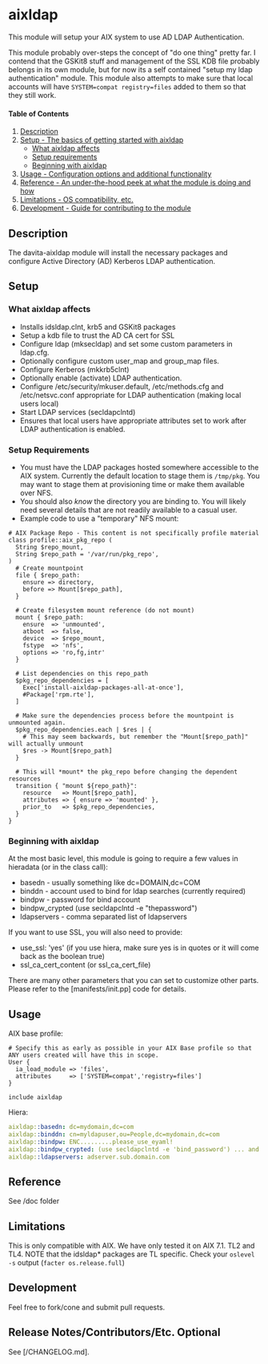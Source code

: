 
# aixldap

This module will setup your AIX system to use AD LDAP Authentication.

This module probably over-steps the concept of "do one thing" pretty far. I contend that the GSKit8 stuff and management of the SSL KDB file probably belongs in its own module, but for now its a self contained "setup my ldap authentication" module. This module also attempts to make sure that local accounts will have `SYSTEM=compat registry=files` added to them so that they still work.

#### Table of Contents

1. [Description](#description)
2. [Setup - The basics of getting started with aixldap](#setup)
    * [What aixldap affects](#what-aixldap-affects)
    * [Setup requirements](#setup-requirements)
    * [Beginning with aixldap](#beginning-with-aixldap)
3. [Usage - Configuration options and additional functionality](#usage)
4. [Reference - An under-the-hood peek at what the module is doing and how](#reference)
5. [Limitations - OS compatibility, etc.](#limitations)
6. [Development - Guide for contributing to the module](#development)

## Description

The  davita-aixldap module will install the necessary packages and configure Active Directory (AD) Kerberos LDAP authentication.

## Setup

### What aixldap affects

* Installs idsldap.clnt, krb5 and GSKit8 packages
* Setup a kdb file to trust the AD CA cert for SSL
* Configure ldap (mksecldap) and set some custom parameters in ldap.cfg.
* Optionally configure custom user_map and group_map files.
* Configure Kerberos (mkkrb5clnt)
* Optionally enable (activate) LDAP authentication.
* Configure /etc/security/mkuser.default, /etc/methods.cfg and /etc/netsvc.conf appropriate for LDAP authentication (making local users local)
* Start LDAP services (secldapclntd)
* Ensures that local users have appropriate attributes set to work after LDAP authentication is enabled.

### Setup Requirements

* You must have the LDAP packages hosted somewhere accessible to the AIX system. Currently the default
location to stage them is `/tmp/pkg`. You may want to stage them at provisioning time or make them available over NFS.
* You should also *know* the directory you are binding to. You will likely need several details that are not readily available to a casual user.
* Example code to use a "temporary" NFS mount:

```puppet
# AIX Package Repo - This content is not specifically profile material
class profile::aix_pkg_repo (
  String $repo_mount,
  String $repo_path = '/var/run/pkg_repo',
)
  # Create mountpoint
  file { $repo_path:
    ensure => directory,
    before => Mount[$repo_path],
  }

  # Create filesystem mount reference (do not mount)
  mount { $repo_path:
    ensure  => 'unmounted',
    atboot  => false,
    device  => $repo_mount,
    fstype  => 'nfs',
    options => 'ro,fg,intr'
  }

  # List dependencies on this repo_path
  $pkg_repo_dependencies = [
    Exec['install-aixldap-packages-all-at-once'],
    #Package['rpm.rte'],
  ]

  # Make sure the dependencies process before the mountpoint is unmounted again.
  $pkg_repo_dependencies.each | $res | {
    # This may seem backwards, but remember the "Mount[$repo_path]" will actually unmount
    $res -> Mount[$repo_path]
  }

  # This will *mount* the pkg_repo before changing the dependent resources
  transition { "mount ${repo_path}":
    resource   => Mount[$repo_path],
    attributes => { ensure => 'mounted' },
    prior_to   => $pkg_repo_dependencies,
  }
}
```

### Beginning with aixldap

At the most basic level, this module is going to require a few values in hieradata (or in the class call):

* basedn - usually something like dc=DOMAIN,dc=COM
* binddn - account used to bind for ldap searches (currently required)
* bindpw - password for bind account
* bindpw_crypted (use secldapclntd -e "thepassword")
* ldapservers - comma separated list of ldapservers

If you want to use SSL, you will also need to provide:

* use_ssl: 'yes' (if you use hiera, make sure yes is in quotes or it will come back as the boolean true)
* ssl_ca_cert_content (or ssl_ca_cert_file)

There are many other parameters that you can set to customize other parts. Please refer to the [manifests/init.pp] code for details.

## Usage

AIX base profile:

```puppet
# Specify this as early as possible in your AIX Base profile so that ANY users created will have this in scope.
User {
  ia_load_module => 'files',
  attributes     => ['SYSTEM=compat','registry=files']
}

include aixldap
```

Hiera:

```yaml
aixldap::basedn: dc=mydomain,dc=com
aixldap::binddn: cn=myldapuser,ou=People,dc=mydomain,dc=com
aixldap::bindpw: ENC.........please_use_eyaml!
aixldap::bindpw_crypted: (use secldapclntd -e 'bind_password') ... and maybe use eymal too?
aixldap::ldapservers: adserver.sub.domain.com
```

## Reference

See /doc folder

## Limitations

This is only compatible with AIX. We have only tested it on AIX 7.1. TL2 and TL4. NOTE that the idsldap* packages are TL specific. Check your `oslevel -s` output (`facter os.release.full`)

## Development

Feel free to fork/cone and submit pull requests.

## Release Notes/Contributors/Etc. **Optional**

See [/CHANGELOG.md].
